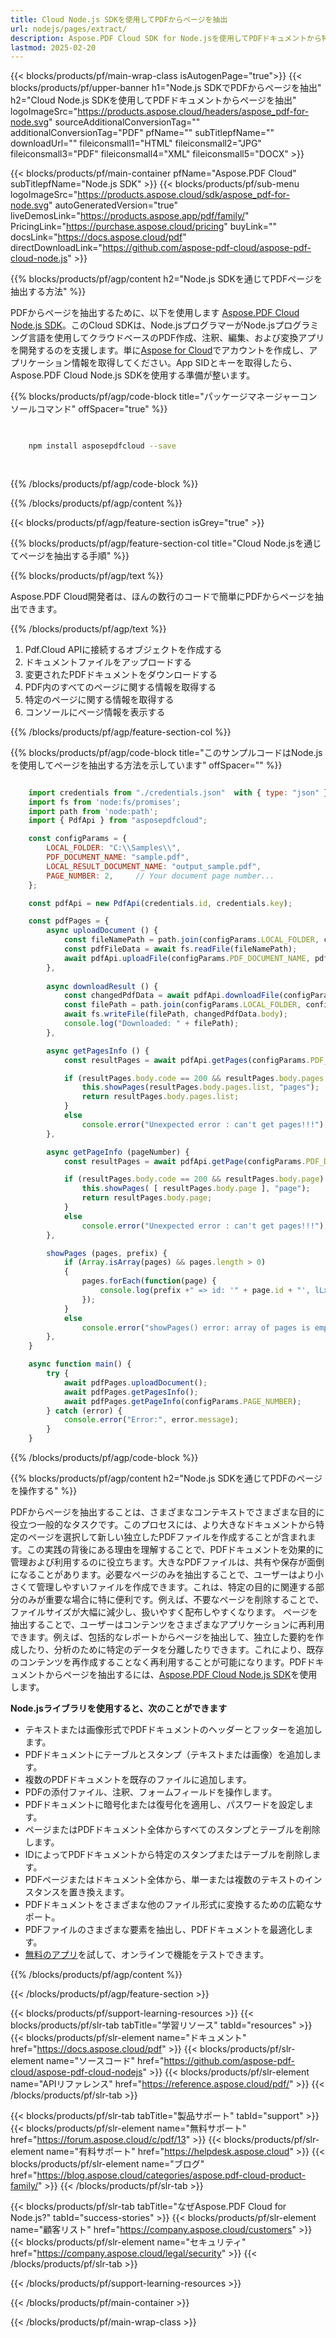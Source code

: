 ```yaml
---
title: Cloud Node.js SDKを使用してPDFからページを抽出
url: nodejs/pages/extract/
description: Aspose.PDF Cloud SDK for Node.jsを使用してPDFドキュメントから特定のページを抽出します。
lastmod: 2025-02-20
---
```


{{< blocks/products/pf/main-wrap-class isAutogenPage="true">}}
{{< blocks/products/pf/upper-banner h1="Node.js SDKでPDFからページを抽出" h2="Cloud Node.js SDKを使用してPDFドキュメントからページを抽出" logoImageSrc="https://products.aspose.cloud/headers/aspose_pdf-for-node.svg" sourceAdditionalConversionTag="" additionalConversionTag="PDF" pfName="" subTitlepfName="" downloadUrl="" fileiconsmall1="HTML" fileiconsmall2="JPG" fileiconsmall3="PDF" fileiconsmall4="XML" fileiconsmall5="DOCX" >}}

{{< blocks/products/pf/main-container pfName="Aspose.PDF Cloud" subTitlepfName="Node.js SDK" >}}
{{< blocks/products/pf/sub-menu logoImageSrc="https://products.aspose.cloud/sdk/aspose_pdf-for-node.svg"
autoGeneratedVersion="true"
liveDemosLink="https://products.aspose.app/pdf/family/" PricingLink="https://purchase.aspose.cloud/pricing" buyLink="" docsLink="https://docs.aspose.cloud/pdf"  directDownloadLink="https://github.com/aspose-pdf-cloud/aspose-pdf-cloud-node.js" >}}

{{% blocks/products/pf/agp/content h2="Node.js SDKを通じてPDFページを抽出する方法" %}}

PDFからページを抽出するために、以下を使用します
[Aspose.PDF Cloud Node.js SDK](https://products.aspose.cloud/pdf/nodejs/)。このCloud SDKは、Node.jsプログラマーがNode.jsプログラミング言語を使用してクラウドベースのPDF作成、注釈、編集、および変換アプリを開発するのを支援します。単に[Aspose for Cloud](https://dashboard.aspose.cloud/#/apps)でアカウントを作成し、アプリケーション情報を取得してください。App SIDとキーを取得したら、Aspose.PDF Cloud Node.js SDKを使用する準備が整います。

{{% blocks/products/pf/agp/code-block title="パッケージマネージャーコンソールコマンド" offSpacer="true" %}}

```bash

     
    npm install asposepdfcloud --save
     
     

```

{{% /blocks/products/pf/agp/code-block %}}

{{% /blocks/products/pf/agp/content %}}

{{< blocks/products/pf/agp/feature-section isGrey="true" >}}

{{% blocks/products/pf/agp/feature-section-col title="Cloud Node.jsを通じてページを抽出する手順" %}}

{{% blocks/products/pf/agp/text %}}

Aspose.PDF Cloud開発者は、ほんの数行のコードで簡単にPDFからページを抽出できます。

{{% /blocks/products/pf/agp/text %}}

1. Pdf.Cloud APIに接続するオブジェクトを作成する
1. ドキュメントファイルをアップロードする
1. 変更されたPDFドキュメントをダウンロードする
1. PDF内のすべてのページに関する情報を取得する
1. 特定のページに関する情報を取得する
1. コンソールにページ情報を表示する

{{% /blocks/products/pf/agp/feature-section-col %}}


{{% blocks/products/pf/agp/code-block title="このサンプルコードはNode.jsを使用してページを抽出する方法を示しています" offSpacer="" %}}

```js

    import credentials from "./credentials.json"  with { type: "json" };
    import fs from 'node:fs/promises';
    import path from 'node:path';
    import { PdfApi } from "asposepdfcloud";

    const configParams = {
        LOCAL_FOLDER: "C:\\Samples\\",
        PDF_DOCUMENT_NAME: "sample.pdf",
        LOCAL_RESULT_DOCUMENT_NAME: "output_sample.pdf",
        PAGE_NUMBER: 2,     // Your document page number...
    };

    const pdfApi = new PdfApi(credentials.id, credentials.key);

    const pdfPages = {
        async uploadDocument () {
            const fileNamePath = path.join(configParams.LOCAL_FOLDER, configParams.PDF_DOCUMENT_NAME);
            const pdfFileData = await fs.readFile(fileNamePath);
            await pdfApi.uploadFile(configParams.PDF_DOCUMENT_NAME, pdfFileData);
        },
            
        async downloadResult () {
            const changedPdfData = await pdfApi.downloadFile(configParams.PDF_DOCUMENT_NAME);
            const filePath = path.join(configParams.LOCAL_FOLDER, configParams.LOCAL_RESULT_DOCUMENT_NAME);
            await fs.writeFile(filePath, changedPdfData.body);
            console.log("Downloaded: " + filePath);
        },

        async getPagesInfo () {
            const resultPages = await pdfApi.getPages(configParams.PDF_DOCUMENT_NAME);

            if (resultPages.body.code == 200 && resultPages.body.pages.list) {
                this.showPages(resultPages.body.pages.list, "pages");
                return resultPages.body.pages.list;
            }
            else
                console.error("Unexpected error : can't get pages!!!");
        },

        async getPageInfo (pageNumber) {
            const resultPages = await pdfApi.getPage(configParams.PDF_DOCUMENT_NAME, pageNumber);

            if (resultPages.body.code == 200 && resultPages.body.page) {
                this.showPages( [ resultPages.body.page ], "page");
                return resultPages.body.page;
            }
            else
                console.error("Unexpected error : can't get pages!!!");
        },

        showPages (pages, prefix) {
            if (Array.isArray(pages) && pages.length > 0)
            {
                pages.forEach(function(page) {
                    console.log(prefix +" => id: '" + page.id + "', lLx: '" + page.rectangle.lLX + "', lLY: '" + page.rectangle.lLY + "', uRX: '" + page.rectangle.uRX + "', uRY: '" + page.rectangle.uRY + "'");
                });
            }
            else
                console.error("showPages() error: array of pages is empty!")
        },
    }

    async function main() {
        try {
            await pdfPages.uploadDocument();
            await pdfPages.getPagesInfo();
            await pdfPages.getPageInfo(configParams.PAGE_NUMBER);
        } catch (error) {
            console.error("Error:", error.message);
        }
    }
```

{{% /blocks/products/pf/agp/code-block %}}

{{% blocks/products/pf/agp/content h2="Node.js SDKを通じてPDFのページを操作する" %}}

PDFからページを抽出することは、さまざまなコンテキストでさまざまな目的に役立つ一般的なタスクです。このプロセスには、より大きなドキュメントから特定のページを選択して新しい独立したPDFファイルを作成することが含まれます。この実践の背後にある理由を理解することで、PDFドキュメントを効果的に管理および利用するのに役立ちます。大きなPDFファイルは、共有や保存が面倒になることがあります。必要なページのみを抽出することで、ユーザーはより小さくて管理しやすいファイルを作成できます。これは、特定の目的に関連する部分のみが重要な場合に特に便利です。例えば、不要なページを削除することで、ファイルサイズが大幅に減少し、扱いやすく配布しやすくなります。
ページを抽出することで、ユーザーはコンテンツをさまざまなアプリケーションに再利用できます。例えば、包括的なレポートからページを抽出して、独立した要約を作成したり、分析のために特定のデータを分離したりできます。これにより、既存のコンテンツを再作成することなく再利用することが可能になります。PDFドキュメントからページを抽出するには、[Aspose.PDF Cloud Node.js SDK](https://products.aspose.cloud/pdf/nodejs/)を使用します。

**Node.jsライブラリを使用すると、次のことができます**

+ テキストまたは画像形式でPDFドキュメントのヘッダーとフッターを追加します。
+ PDFドキュメントにテーブルとスタンプ（テキストまたは画像）を追加します。
+ 複数のPDFドキュメントを既存のファイルに追加します。
+ PDFの添付ファイル、注釈、フォームフィールドを操作します。
+ PDFドキュメントに暗号化または復号化を適用し、パスワードを設定します。
+ ページまたはPDFドキュメント全体からすべてのスタンプとテーブルを削除します。
+ IDによってPDFドキュメントから特定のスタンプまたはテーブルを削除します。
+ PDFページまたはドキュメント全体から、単一または複数のテキストのインスタンスを置き換えます。
+ PDFドキュメントをさまざまな他のファイル形式に変換するための広範なサポート。
+ PDFファイルのさまざまな要素を抽出し、PDFドキュメントを最適化します。
+ [無料のアプリ](https://products.aspose.app/pdf/family/)を試して、オンラインで機能をテストできます。

{{% /blocks/products/pf/agp/content %}}

{{< /blocks/products/pf/agp/feature-section >}}

{{< blocks/products/pf/support-learning-resources >}}
{{< blocks/products/pf/slr-tab tabTitle="学習リソース" tabId="resources" >}}
{{< blocks/products/pf/slr-element name="ドキュメント" href="https://docs.aspose.cloud/pdf" >}}
{{< blocks/products/pf/slr-element name="ソースコード" href="https://github.com/aspose-pdf-cloud/aspose-pdf-cloud-nodejs" >}}
{{< blocks/products/pf/slr-element name="APIリファレンス" href="https://reference.aspose.cloud/pdf/" >}}
{{< /blocks/products/pf/slr-tab >}}

{{< blocks/products/pf/slr-tab tabTitle="製品サポート" tabId="support" >}}
{{< blocks/products/pf/slr-element name="無料サポート" href="https://forum.aspose.cloud/c/pdf/13" >}}
{{< blocks/products/pf/slr-element name="有料サポート" href="https://helpdesk.aspose.cloud" >}}
{{< blocks/products/pf/slr-element name="ブログ" href="https://blog.aspose.cloud/categories/aspose.pdf-cloud-product-family/" >}}
{{< /blocks/products/pf/slr-tab >}}

{{< blocks/products/pf/slr-tab tabTitle="なぜAspose.PDF Cloud for Node.js?" tabId="success-stories" >}}
{{< blocks/products/pf/slr-element name="顧客リスト" href="https://company.aspose.cloud/customers" >}}
{{< blocks/products/pf/slr-element name="セキュリティ" href="https://company.aspose.cloud/legal/security" >}}
{{< /blocks/products/pf/slr-tab >}}

{{< /blocks/products/pf/support-learning-resources >}}

<!-- aboutfile Ends -->

{{< /blocks/products/pf/main-container >}}

{{< /blocks/products/pf/main-wrap-class >}}



